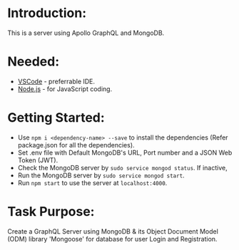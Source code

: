 # Introduction:
This is a server using Apollo GraphQL and MongoDB.

# Needed:
* [VSCode](https://visualstudio.com) - preferrable IDE.
* [Node.js](https://nodejs.org) - for JavaScript coding.

# Getting Started:
* Use `npm i <dependency-name> --save` to install the dependencies (Refer package.json for all the dependencies).
* Set .env file with Default MongoDB's URL, Port number and a JSON Web Token (JWT).
* Check the MongoDB server by `sudo service mongod status`. If inactive,
* Run the MongoDB server by `sudo service mongod start`.
* Run `npm start` to use the server at `localhost:4000`.

# Task Purpose:
Create a GraphQL Server using MongoDB & its Object Document Model (ODM) library 'Mongoose' for database for user Login and Registration.